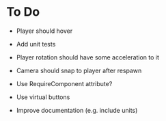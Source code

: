 # To Do

 - Player should hover

 - Add unit tests

 - Player rotation should have some acceleration to it

 - Camera should snap to player after respawn

 - Use RequireComponent attribute?

 - Use virtual buttons

 - Improve documentation (e.g. include units)
